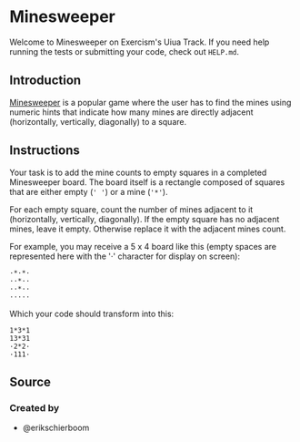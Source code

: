 # Minesweeper

Welcome to Minesweeper on Exercism's Uiua Track.
If you need help running the tests or submitting your code, check out `HELP.md`.

## Introduction

[Minesweeper][wikipedia] is a popular game where the user has to find the mines using numeric hints that indicate how many mines are directly adjacent (horizontally, vertically, diagonally) to a square.

[wikipedia]: https://en.wikipedia.org/wiki/Minesweeper_(video_game)

## Instructions

Your task is to add the mine counts to empty squares in a completed Minesweeper board.
The board itself is a rectangle composed of squares that are either empty (`' '`) or a mine (`'*'`).

For each empty square, count the number of mines adjacent to it (horizontally, vertically, diagonally).
If the empty square has no adjacent mines, leave it empty.
Otherwise replace it with the adjacent mines count.

For example, you may receive a 5 x 4 board like this (empty spaces are represented here with the '·' character for display on screen):

```text
·*·*·
··*··
··*··
·····
```

Which your code should transform into this:

```text
1*3*1
13*31
·2*2·
·111·
```

## Source

### Created by

- @erikschierboom